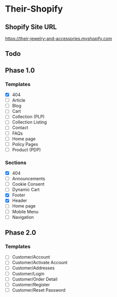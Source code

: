 # Their-Shopify

## Shopify Site URL
https://their-jewelry-and-accessories.myshopify.com

## Todo
## Phase 1.0
### Templates
- [x] 404
- [ ] Article
- [ ] Blog
- [ ] Cart
- [ ] Collection (PLP)
- [ ] Collection Listing
- [ ] Contact
- [ ] FAQs
- [ ] Home page
- [ ] Policy Pages
- [ ] Product (PDP)

### Sections
- [x] 404
- [ ] Announcements
- [ ] Cookie Consent
- [ ] Dynamic Cart
- [x] Footer
- [x] Header
- [ ] Home page
- [ ] Mobile Menu
- [ ] Navigation

## Phase 2.0
### Templates
- [ ] Customer/Account
- [ ] Customer/Activate Account
- [ ] Customer/Addresses
- [ ] Customer/Login
- [ ] Customer/Order Detail
- [ ] Customer/Register
- [ ] Customer/Reset Password
